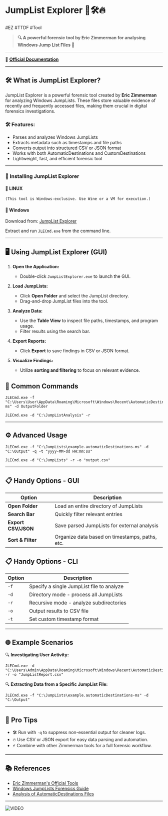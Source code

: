 # JumpList Explorer 🚀🛠️🔥
#EZ #TTDF #Tool 

>**🔍 A powerful forensic tool by Eric Zimmerman for analysing Windows Jump List Files 🔎**

---
🔗 **[Official Documentation](https://ericzimmerman.github.io/#!index.md)**

---
## 🛠 What is JumpList Explorer?
JumpList Explorer is a powerful forensic tool created by **Eric Zimmerman** for analyzing Windows JumpLists. These files store valuable evidence of recently and frequently accessed files, making them crucial in digital forensics investigations. 

### 🛠 Features:
- Parses and analyzes Windows JumpLists
- Extracts metadata such as timestamps and file paths
- Converts output into structured CSV or JSON format
- Works with both AutomaticDestinations and CustomDestinations
- Lightweight, fast, and efficient forensic tool

---

### 🚀 Installing JumpList Explorer

#### 🔹 **LINUX** 
```plaintext 
(This tool is Windows-exclusive. Use Wine or a VM for execution.)
```

#### 🔹 **Windows**
Download from: [JumpList Explorer](https://f001.backblazeb2.com/file/EricZimmermanTools/JLECmd.zip)

Extract and run `JLECmd.exe` from the command line.

---
## 🖥️ Using JumpList Explorer (GUI)

1. **Open the Application:**
   - Double-click `JumpListExplorer.exe` to launch the GUI.
   
2. **Load JumpLists:**
   - Click **Open Folder** and select the JumpList directory.
   - Drag-and-drop JumpList files into the tool.
   
3. **Analyze Data:**
   - Use the **Table View** to inspect file paths, timestamps, and program usage.
   - Filter results using the search bar.
   
4. **Export Reports:**
   - Click **Export** to save findings in CSV or JSON format.
   
5. **Visualize Findings:**
   - Utilize **sorting and filtering** to focus on relevant evidence.


## 🧰 Common Commands

```plaintext
JLECmd.exe -f "C:\Users\User\AppData\Roaming\Microsoft\Windows\Recent\AutomaticDestinations\*.automaticDestinations-ms" -d OutputFolder
```

```plaintext
JLECmd.exe -d "C:\JumpListAnalysis" -r
```

---

## ⚙️ Advanced Usage

```plaintext
JLECmd.exe -f "C:\JumpLists\example.automaticDestinations-ms" -d "C:\Output" -q -t "yyyy-MM-dd HH:mm:ss"
```

```plaintext
JLECmd.exe -d "C:\JumpLists" -r -o "output.csv"
```

---
## 📋 Handy Options - GUI

| Option             | Description                                      |
|-------------------|--------------------------------------------------|
| **Open Folder**    | Load an entire directory of JumpLists           |
| **Search Bar**     | Quickly filter relevant entries                 |
| **Export CSV/JSON**| Save parsed JumpLists for external analysis     |
| **Sort & Filter**  | Organize data based on timestamps, paths, etc.  |

## 📋 Handy Options - CLI

| Option       | Description                                |
|-------------|--------------------------------------------|
| `-f`        | Specify a single JumpList file to analyze  |
| `-d`        | Directory mode - process all JumpLists     |
| `-r`        | Recursive mode - analyze subdirectories    |
| `-o`        | Output results to CSV file                |
| `-t`        | Set custom timestamp format               |

---

## 🌐 Example Scenarios

🔍 **Investigating User Activity:**

```plaintext
JLECmd.exe -d "C:\Users\Admin\AppData\Roaming\Microsoft\Windows\Recent\AutomaticDestinations" -r -o "JumpListReport.csv"
```

🔍 **Extracting Data from a Specific JumpList File:**

```plaintext
JLECmd.exe -f "C:\JumpLists\example.automaticDestinations-ms" -d "C:\Output"
```

---

## 🚀 Pro Tips

- 🛠 Run with `-q` to suppress non-essential output for cleaner logs.
- 🔥 Use CSV or JSON export for easy data parsing and automation.
- ⚡ Combine with other Zimmerman tools for a full forensic workflow.

---

## 📚 References
- [Eric Zimmerman's Official Tools](https://ericzimmerman.github.io/#!index.md)
- [Windows JumpLists Forensics Guide](https://dfir.pub/jumplists)
- [Analysis of AutomaticDestinations Files](https://forensicswiki.xyz/jumplists)

---

![VIDEO](https://www.youtube.com/watch?v=wu4-nREmzGM)
